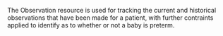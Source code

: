 The Observation resource is used for tracking the current and historical observations that have been made for a patient, with further contraints applied to identify as to whether or not a baby is preterm.